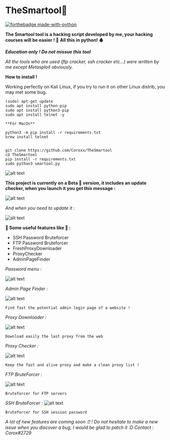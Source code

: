 # TheSmartool🧬
[![forthebadge made-with-python](http://ForTheBadge.com/images/badges/made-with-python.svg)](https://www.python.org/)

**The Smartool tool is a hacking script developed by me, your hacking courses will be easier ! 🦩**
**All this in python!  🩸**


***Education only ! Do not missue this tool***

*All the tools who are used (ftp cracker, ssh cracker etc...) were written by me except Metasploit obviously.*

**How to install !**

Working perfectly on Kali Linux, if you try to run it on other Linux distrib, you may met some bug.

```
(sudo) apt-get update
sudo apt install python-pip
sudo apt install python3-pip 
sudo apt install telnet -y 

**For MacOs**

python3 -m pip install -r requirements.txt
brew install telnet


git clone https://github.com/Coroxx/TheSmartool
cd TheSmartool
pip install -r requirements.txt
sudo python3 smartool.py
```


![alt text](https://i.ibb.co/8j2mQQc/image-2021-01-01-012214.png)

**This project is currently on a Beta 🐉 version, it includes an update checker, when you launch it you get this message :**

![alt text](https://i.ibb.co/k627czx/image-2020-12-21-143256.pngg)

*And when you need to update it :*

![alt text](https://i.ibb.co/FsNd3MQ/image-2020-12-21-144059.png)


**🏺 Some useful features like 🏺 :** 

- SSH Password Bruteforcer 
- FTP Password Bruteforcer
- FreshProxyDownloader
- ProxyChecker
- AdminPageFinder

*Password menu :*

![alt text](https://i.ibb.co/Pj0fN3k/image-2020-12-21-144457.png)


*Admin Page Finder :* 

![alt text](https://i.ibb.co/W3Tq3tz/image-2021-01-01-013528.png) 
```
Find fast the potential admin login page of a website !
```

*Proxy Downloader :*

![alt text](https://i.ibb.co/41c5HQh/image-2021-01-01-013008.png)
```
Download easily the last proxy from the web
```

*Proxy Checker :* 

![alt text](https://i.ibb.co/q5GjBgP/image-2021-01-01-013230.png) 
```
Keep the fast and alive proxy and make a clean proxy list ! 
```

*FTP BruteForcer :* 

![alt text](https://i.ibb.co/qJ9GsP7/image-2021-01-07-100003.png)
```
Bruteforcer for FTP servers
```

*SSH BruteForcer :* 
![alt text](https://i.ibb.co/sWyCKGq/image-2021-01-07-100225.png)
```
Bruteforcer for SSH session password
```


*A lot of new features are coming soon ⏰ !* 
*Do not hesitate to make a new issue when you discover a bug, I would be glad to patch it :D
Contact : Corox#2729*
